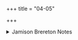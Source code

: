 +++
title = "04-05"

+++

<details><summary>Jamison Brereton Notes</summary>

On the sequence of two repeated vss. see published introduction.
</details>
